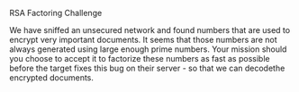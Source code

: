 RSA Factoring Challenge

We have sniffed an unsecured network and found numbers that are used to encrypt very important documents.
It seems that those numbers are not always generated using large enough prime numbers.
Your mission should you choose to accept it to factorize these numbers as fast as possible
before the target fixes this bug on their server - so that we can decodethe encrypted documents.

